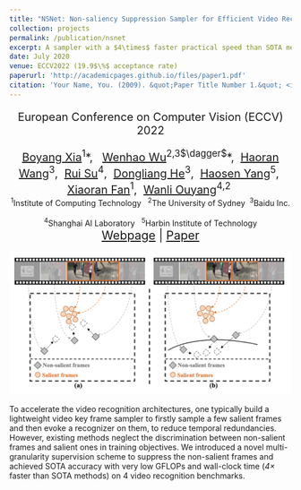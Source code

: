 ```yaml
---
title: "NSNet: Non-saliency Suppression Sampler for Efficient Video Recognition"
collection: projects
permalink: /publication/nsnet
excerpt: A sampler with a $4\times$ faster practical speed than SOTA methods.
date: July 2020
venue: ECCV2022 (19.9$\%$ acceptance rate)
paperurl: 'http://academicpages.github.io/files/paper1.pdf'
citation: 'Your Name, You. (2009). &quot;Paper Title Number 1.&quot; <i>Journal 1</i>. 1(1).'
---
```

<!-- This paper is about the number 1. The number 2 is left for future work. -->
<!-- <div style="padding-top: 5pt;" class="title" id="lang"> -->
<!-- </div> --> 
<p style="text-align:center;font-size: 15pt;">European Conference on Computer Vision (ECCV) 2022</p>
<div style="text-align:center;font-size: 15pt;"><span>
    <a href="https://lawrencexia2008.github.io" target="_blank">Boyang Xia</a><sup>1</sup>*,&nbsp;&nbsp;
    <a href="https://whwu95.github.io">Wenhao Wu</a><sup>2,3$\dagger$</sup>*,&nbsp;
    <a href="#">Haoran Wang</a><sup>3</sup>,&nbsp;
    <a href="#">Rui Su</a><sup>4</sup>,&nbsp;
    <a href="#">Dongliang He</a><sup>3</sup>,&nbsp;
    <a href="#">Haosen Yang</a><sup>5</sup>,&nbsp;
    <a href="#">Xiaoran Fan</a><sup>1</sup>,&nbsp;
    <a href="https://wlouyang.github.io" target="_blank">Wanli Ouyang</a><sup>4,2</sup>&nbsp;
</span></div>

<!-- [Download paper here](http://academicpages.github.io/files/paper1.pdf) -->

<center>
<sup>1</sup>Institute of Computing Technology &nbsp;
<sup>2</sup>The University of Sydney&nbsp;
<sup>3</sup>Baidu Inc. &nbsp; <br />
<sup>4</sup>Shanghai AI Laboratory &nbsp;
<sup>5</sup>Harbin Institute of Technology
</center>
<div style="text-align:center;font-size: 16pt;"><span>
    <a href="https://lawrencexia2008.github.io/projects/nsnet">Webpage</a> | <a href="https://lawrencexia2008.github.io/projects/nsnet">Paper</a>
</span></div>

<br />
<div align=center>
<img src="../images/projects/nsnet.png" width="700"/>
</div>
<!-- <img src="images/projects/nsnet.png" alt="drawing" width="200"/> -->

To accelerate the video recognition architectures, one typically build a lightweight video key frame sampler to firstly sample a few salient frames and then evoke a recognizer on them, to reduce temporal redundancies. However, existing methods neglect the discrimination between non-salient frames and salient ones in training objectives. We introduced a novel multi-granularity supervision scheme to suppress the non-salient frames and achieved SOTA accuracy with very low GFLOPs and wall-clock time (*$4\times$* faster than SOTA methods) on 4 video recognition benchmarks. 

<!-- Recommended citation: Your Name, You. (2009). "Paper Title Number 1." <i>Journal 1</i>. 1(1). -->